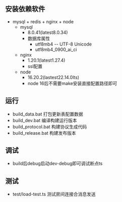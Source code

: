 ## 安装依赖软件
- mysql + redis + nginx + node
    - mysql
        - 8.0.41(latest8.0.34)
		- 数据库属性
			- utf8mb4 -- UTF-8 Unicode
			- utf8mb4_0900_ai_ci
    - nginx
        - 1.20.1(latest1.27.4)
        - ssl配置
    - node
        - 16.20.2(lastest22.14.0lts)
        - node 16后不需要make安装直接配置路径即可

## 运行
- build_data.bat 打包更新表配置数据
- build_dev.bat 编译构建运行版本
- build_protocol.bat 构建协议生成代码
- build_release.bat 构建发布版本

## 调试
- build后debug启动dev-debug即可调试断点ts

## 测试
- test/load-test.ts 测试房间连接合消息发送